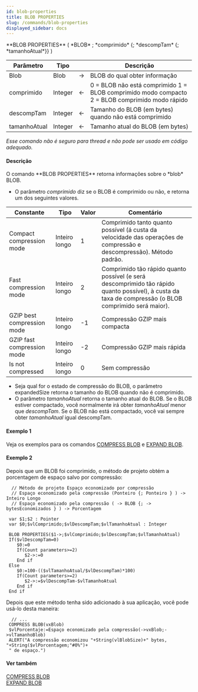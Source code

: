 ```yaml
---
id: blob-properties
title: BLOB PROPERTIES
slug: /commands/blob-properties
displayed_sidebar: docs
---
```


<!--REF #_command_.BLOB PROPERTIES.Syntax-->**BLOB PROPERTIES** ( *BLOB* ; *comprimido* {; *descompTam* {; *tamanhoAtual*}} )<!-- END REF-->
<!--REF #_command_.BLOB PROPERTIES.Params-->
| Parâmetro | Tipo |  | Descrição |
| --- | --- | --- | --- |
| Blob | Blob | &#8594;  | BLOB do qual obter informação |
| comprimido | Integer | &#8592; | 0 = BLOB não está comprimido 1 = BLOB comprimido modo compacto 2 = BLOB comprimido modo rápido |
| descompTam | Integer | &#8592; | Tamanho do BLOB (em bytes) quando não está comprimido |
| tamanhoAtual | Integer | &#8592; | Tamanho atual do BLOB (em bytes) |

<!-- END REF-->

*Esse comando não é seguro para thread e não pode ser usado em código adequado.*


#### Descrição 

<!--REF #_command_.BLOB PROPERTIES.Summary-->O comando **BLOB PROPERTIES** retorna informações sobre o *blob* BLOB.<!-- END REF-->

* O parâmetro *comprimido* diz se o BLOB é comprimido ou não, e retorna um dos seguintes valores.

| Constante                  | Tipo          | Valor | Comentário                                                                                                                                             |
| -------------------------- | ------------- | ----- | ------------------------------------------------------------------------------------------------------------------------------------------------------ |
| Compact compression mode   | Inteiro longo | 1     | Comprimido tanto quanto possível (á custa da velocidade das operações de compressão e descompressão). Método padrão.                                   |
| Fast compression mode      | Inteiro longo | 2     | Comprimido tão rápido quanto possível (e será descomprimido tão rápido quanto possível), à custa da taxa de compressão (o BLOB comprimido será maior). |
| GZIP best compression mode | Inteiro longo | \-1   | Compressão GZIP mais compacta                                                                                                                          |
| GZIP fast compression mode | Inteiro longo | \-2   | Compressão GZIP mais rápida                                                                                                                            |
| Is not compressed          | Inteiro longo | 0     | Sem compressão                                                                                                                                         |

* Seja qual for o estado de compressão do BLOB, o parâmetro expandedSize retorna o tamanho do BLOB quando não é comprimido.
* O parâmetro *tamanhoAtual* retorna o tamanho atual do BLOB. Se o BLOB estiver compactado, você normalmente irá obter *tamanhoAtual* menor que *descompTam*. Se o BLOB não está compactado, você vai sempre obter *tamanhoAtual* igual descompTam.

#### Exemplo 1 

Veja os exemplos para os comandos [COMPRESS BLOB](compress-blob.md "COMPRESS BLOB") e [EXPAND BLOB](expand-blob.md "EXPAND BLOB").

#### Exemplo 2 

Depois que um BLOB foi comprimido, o método de projeto obtém a porcentagem de espaço salvo por compressão:

```4d
  // Método de projeto Espaço economizado por compressão
  // Espaço economizado pela compressão (Ponteiro {; Ponteiro } ) -> Inteiro Longo
  // Espaço economizado pela compressão ( -> BLOB {; -> bytesEconomizados } ) -> Porcentagem
 
 var $1;$2 : Pointer
 var $0;$vlComprimido;$vlDescompTam;$vlTamanhoAtual : Integer
 
 BLOB PROPERTIES($1->;$vlComprimido;$vlDescompTam;$vlTamanhoAtual)
 If($vlDescompTam=0)
    $0:=0
    If(Count parameters>=2)
       $2->:=0
    End if
 Else
    $0:=100-(($vlTamanhoAtual/$vlDescompTam)*100)
    If(Count parameters>=2)
       $2->:=$vlDescompTam-$vlTamanhoAtual
    End if
 End if
```

Depois que este método tenha sido adicionado à sua aplicação, você pode usá-lo desta maneira:

```4d
  // ...
 COMPRESS BLOB(vxBlob)
 $vlPorcentaje:=Espaço economizado pela compressão(->vxBlob;->vlTamanhoBlob)
 ALERT("A compressão economizou "+String(vlBlobSize)+" bytes, "+String($vlPorcentagem;"#0%")+
 " de espaço.")
```

#### Ver também 

[COMPRESS BLOB](compress-blob.md)  
[EXPAND BLOB](expand-blob.md)  